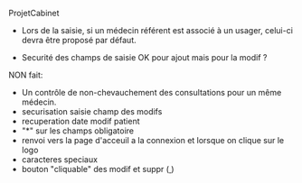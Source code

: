 ProjetCabinet

 - Lors de la saisie, si un médecin référent est associé à un usager, celui-ci devra être proposé par défaut.



 - Securité des champs de saisie OK pour ajout mais pour la modif ?

NON fait:
 - Un contrôle de non-chevauchement des consultations pour un même médecin.
- securisation saisie champ des modifs
- recuperation date modif patient
- "*" sur les champs obligatoire
- renvoi vers la page d'acceuil a la connexion et lorsque on clique sur le logo
-  caracteres speciaux
- bouton "cliquable" des modif et suppr (<a href> </a>)
